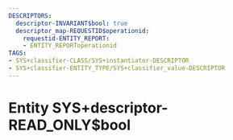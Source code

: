 ```yaml
---
DESCRIPTORS:
  descriptor-INVARIANT$bool: true
  descriptor_map-REQUESTID$operationid:
    requestid-ENTITY_REPORT:
    - ENTITY_REPORToperationid
TAGS:
- SYS+classifier-CLASS/SYS+instantiator-DESCRIPTOR
- SYS+classifier-ENTITY_TYPE/SYS+classifier_value-DESCRIPTOR
---
```

# Entity SYS+descriptor-READ_ONLY$bool

